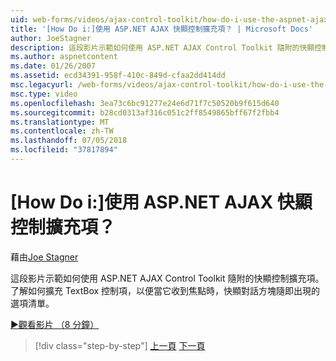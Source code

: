 ```yaml
---
uid: web-forms/videos/ajax-control-toolkit/how-do-i-use-the-aspnet-ajax-popup-control-extender
title: '[How Do i:]使用 ASP.NET AJAX 快顯控制擴充項？ | Microsoft Docs'
author: JoeStagner
description: 這段影片示範如何使用 ASP.NET AJAX Control Toolkit 隨附的快顯控制擴充項。 了解如何擴充 TextBox 控制項，讓...
ms.author: aspnetcontent
ms.date: 01/26/2007
ms.assetid: ecd34391-958f-410c-849d-cfaa2dd414dd
msc.legacyurl: /web-forms/videos/ajax-control-toolkit/how-do-i-use-the-aspnet-ajax-popup-control-extender
msc.type: video
ms.openlocfilehash: 3ea73c6bc91277e24e6d71f7c50520b9f615d640
ms.sourcegitcommit: b28cd0313af316c051c2ff8549865bff67f2fbb4
ms.translationtype: MT
ms.contentlocale: zh-TW
ms.lasthandoff: 07/05/2018
ms.locfileid: "37817894"
---
```

<a name="how-do-i-use-the-aspnet-ajax-popup-control-extender"></a>[How Do i:]使用 ASP.NET AJAX 快顯控制擴充項？
====================
藉由[Joe Stagner](https://github.com/JoeStagner)

這段影片示範如何使用 ASP.NET AJAX Control Toolkit 隨附的快顯控制擴充項。 了解如何擴充 TextBox 控制項，以便當它收到焦點時，快顯對話方塊隨即出現的選項清單。

[&#9654;觀看影片 （8 分鐘）](https://channel9.msdn.com/Blogs/ASP-NET-Site-Videos/how-do-i-use-the-aspnet-ajax-popup-control-extender)

> [!div class="step-by-step"]
> [上一頁](how-do-i-use-the-aspnet-ajax-textboxwatermark-control-extender.md)
> [下一頁](how-do-i-use-the-aspnet-ajax-modalpopup-extender-control.md)
